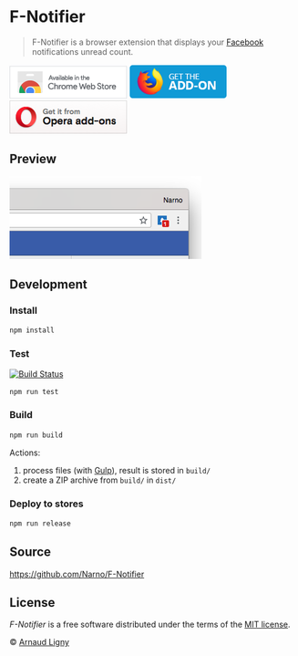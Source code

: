 # F-Notifier

> F-Notifier is a browser extension that displays your [Facebook](https://www.facebook.com) notifications unread count.

[![F-Notifier available in the Chrome Web Store](docs/ChromeWebStoreBadgeWBorder.png)](https://chrome.google.com/webstore/detail/facebook-notifier/befpdcighpikpkklmfonkmdafmfnnkfn)  [![F-Notifier available in Mozilla Add-ons](docs/AMO-button_1.png)](https://addons.mozilla.org/fr/firefox/addon/f-notifier/)  [![Get F-Notifier from Opera add-ons](docs/addons_206x58_en.png)](https://addons.opera.com/fr/extensions/details/f-notifier/)

## Preview

![F-Notifier screenshot](docs/screenshot.png "F-Notifier screenshot")

## Development

### Install

```bash
npm install
```

### Test

[![Build Status](https://www.travis-ci.com/Narno/F-Notifier.svg?branch=master)](https://www.travis-ci.com/Narno/F-Notifier)

```bash
npm run test
```

### Build

```bash
npm run build
```

Actions:
1. process files (with [Gulp](https://gulpjs.com)), result is stored in `build/`
2. create a ZIP archive from `build/` in `dist/`

### Deploy to stores

```bash
npm run release
```

## Source

https://github.com/Narno/F-Notifier

## License

_F-Notifier_ is a free software distributed under the terms of the [MIT license](https://opensource.org/licenses/MIT).

© [Arnaud Ligny](https://arnaudligny.fr)
